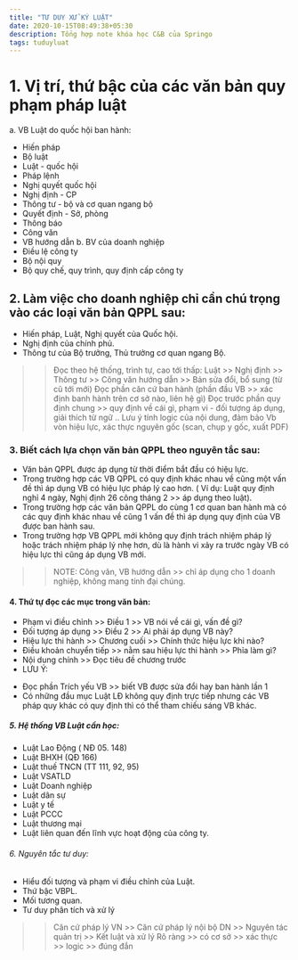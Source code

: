 ```yaml
---
title: "TƯ DUY XỬ KÝ LUẬT"
date: 2020-10-15T08:49:38+05:30
description: Tổng hợp note khóa học C&B của Springo
tags: tuduyluat
---
```


#  1. Vị trí, thứ bậc của các văn bản quy phạm pháp luật
a. VB Luật do quốc hội ban hành:
- Hiến pháp
- Bộ luật
- Luật - quốc hội
- Pháp lệnh
- Nghị quyết quốc hội 
- Nghị định - CP
- Thông tư - bộ và cơ quan ngang bộ
- Quyết định - Sở, phòng
- Thông báo
- Công văn
- VB hướng dẫn
b. BV của doanh nghiệp
- Điều lệ công ty
- Bộ nội quy
- Bộ quy chế, quy trình, quy định cấp công ty

## 2. Làm việc cho doanh nghiệp chỉ cần chú trọng vào các loại văn bản QPPL sau:
- Hiến pháp, Luật, Nghị quyết của Quốc hội.
- Nghị định của chính phủ.
- Thông tư của Bộ trưởng, Thủ trưởng cơ quan ngang Bộ.
>> Đọc theo hệ thống, trình tự, cao tới thấp:
Luật >> Nghị định >> Thông tư >> Công văn hướng dẫn >> Bản sửa đổi, bổ sung (từ cũ tới mới)
>> Đọc phần căn cứ ban hành (phần đầu VB >> xác định banh hành trên cơ sở nào, liên hệ gì)
>> Đọc trước phần quy định chung >> quy định về cái gì, phạm vi - đối tượng áp dụng, giải thích từ ngữ ..
>> Lưu ý tính logic của nội dung, đảm bảo Vb vòn hiệu lực, xác thực nguyên gốc (scan, chụp y gốc, xuất PDF)

### 3. Biết cách lựa chọn văn bản QPPL theo nguyên tắc sau:
- Văn bản QPPL được áp dụng từ thời điểm bắt đầu có hiệu lực.
- Trong trường hợp các VB QPPL có quy định khác nhau về cũng một vấn đề thì áp dụng VB có hiệu lực pháp lý cao hơn.
( Ví dụ: Luật quy định nghỉ 4 ngày, Nghị định 26 công tháng 2 >> áp dụng theo luật).
- Trong trường hợp các văn bản QPPL do cùng 1 cơ quan ban hành mà có các quy định khác nhau về cũng 1 vấn đề thì áp dụng quy định của VB được ban hành sau.
- Trong trường hợp VB QPPL mới không quy định trách nhiệm pháp lý hoặc trách nhiệm pháp lý nhẹ hơn, dù là hành vi xảy ra trước ngày VB có hiệu lực thì cũng áp dụng VB mới.
>> NOTE: Công văn, VB hướng dẫn >> chỉ áp dụng cho 1 doanh nghiệp, không mang tính đại chúng.

#### 4. Thứ tự đọc các mục trong văn bản: 
- Phạm vi điều chỉnh >> Điều 1 >> VB nói về cái gì, vấn đề gì?
- Đối tượng áp dụng >> Điều 2 >> Ai phải áp dụng VB này?
- Hiệu lực thi hành >> Chương cuối >> Chính thức hiệu lực khi nào?
- Điều khoản chuyển tiếp >> nằm sau hiệu lực thi hành >> Phỉa làm gì?
- Nội dung chính >> Đọc tiêu đề chương trước
- LƯU Ý: 
+ Đọc phần Trích yếu VB >> biết VB được sửa đổi hay ban hành lần 1
+ Có những đầu mục Luật LĐ không quy định trực tiếp nhưng các VB pháp quy khác có quy định thì có thể tham chiếu sáng VB khác.

##### 5. Hệ thống VB Luật cần học:
- Luật Lao Động ( NĐ 05. 148)
- Luật BHXH (QĐ 166) 
- Luật thuế TNCN (TT 111, 92, 95)
- Luật VSATLD
- Luật Doanh nghiệp
- Luật dân sự
- Luật y tế
- Luật PCCC
- Luật thương mại
- Luật liên quan đến lĩnh vực hoạt động của công ty.

###### 6. Nguyên tắc tư duy:
- Hiểu đối tượng và phạm vi điều chỉnh của Luật.
- Thứ bậc VBPL.
- Mối tương quan.
- Tư duy phân tích và xử lý
>> Căn cứ pháp lý VN >> Căn cứ pháp lý nội bộ DN >> Nguyên tác quản trị >> Kết luật và xử lý
>> Rõ ràng >> có cơ sở >> xác thực >> logic >> đúng đắn
